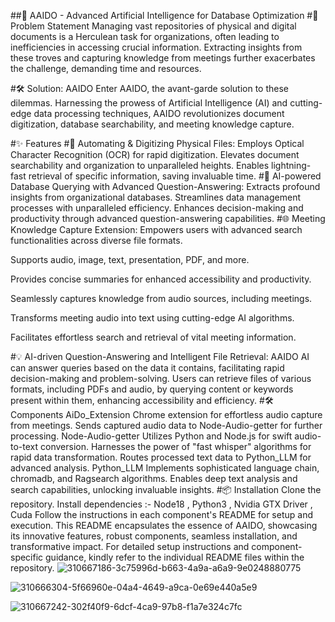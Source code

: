 ##🚀 AAIDO - Advanced Artificial Intelligence for Database Optimization
#🎯 Problem Statement
Managing vast repositories of physical and digital documents is a Herculean task for organizations, often leading to inefficiencies in accessing crucial information. Extracting insights from these troves and capturing knowledge from meetings further exacerbates the challenge, demanding time and resources.

#🛠️ Solution: AAIDO
Enter AAIDO, the avant-garde solution to these dilemmas. Harnessing the prowess of Artificial Intelligence (AI) and cutting-edge data processing techniques, AAIDO revolutionizes document digitization, database searchability, and meeting knowledge capture.

#✨ Features
#📄 Automating & Digitizing Physical Files:
Employs Optical Character Recognition (OCR) for rapid digitization.
Elevates document searchability and organization to unparalleled heights.
Enables lightning-fast retrieval of specific information, saving invaluable time.
#🧠 AI-powered Database Querying with Advanced Question-Answering:
Extracts profound insights from organizational databases.
Streamlines data management processes with unparalleled efficiency.
Enhances decision-making and productivity through advanced question-answering capabilities.
#🌐 Meeting Knowledge Capture Extension:
Empowers users with advanced search functionalities across diverse file formats.

Supports audio, image, text, presentation, PDF, and more.

Provides concise summaries for enhanced accessibility and productivity.

Seamlessly captures knowledge from audio sources, including meetings.

Transforms meeting audio into text using cutting-edge AI algorithms.

Facilitates effortless search and retrieval of vital meeting information.

#💡 AI-driven Question-Answering and Intelligent File Retrieval:
AAIDO AI can answer queries based on the data it contains, facilitating rapid decision-making and problem-solving.
Users can retrieve files of various formats, including PDFs and audio, by querying content or keywords present within them, enhancing accessibility and efficiency.
#🛠️ Components
AiDo_Extension
Chrome extension for effortless audio capture from meetings.
Sends captured audio data to Node-Audio-getter for further processing.
Node-Audio-getter
Utilizes Python and Node.js for swift audio-to-text conversion.
Harnesses the power of "fast whisper" algorithms for rapid data transformation.
Routes processed text data to Python_LLM for advanced analysis.
Python_LLM
Implements sophisticated language chain, chromadb, and Ragsearch algorithms.
Enables deep text analysis and search capabilities, unlocking invaluable insights.
#📦 Installation
Clone the repository.
Install dependencies :- Node18 , Python3 , Nvidia GTX Driver , Cuda
Follow the instructions in each component's README for setup and execution.
This README encapsulates the essence of AAIDO, showcasing its innovative features, robust components, seamless installation, and transformative impact. For detailed setup instructions and component-specific guidance, kindly refer to the individual README files within the repository.
![310667186-3c75996d-b663-4a9a-a6a9-9e0248880775](https://github.com/user-attachments/assets/32d6d5d3-7bc7-4372-b128-af972a13bed5)


![310666304-5f66960e-04a4-4649-a9ca-0e69e440a5e9](https://github.com/user-attachments/assets/11138696-87ae-4874-987e-e6dec7c1c8b1)

![310667242-302f40f9-6dcf-4ca9-97b8-f1a7e324c7fc](https://github.com/user-attachments/assets/5019ef73-7649-4c44-a341-1c4addb88506)
